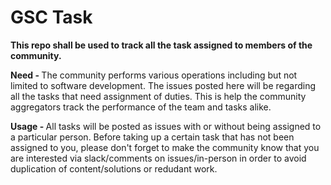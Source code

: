 # GSC Task
<b> This repo shall be used to track all the task assigned to members of the community. </b>

<b>Need - </b> The community performs various operations including but not limited to software development. The issues posted here will be regarding all the tasks that need assignment of duties. This is help the community aggregators track the performance of the team and tasks alike. 

<b>Usage - </b>All tasks will be posted as issues with or without being assigned to a particular person. Before taking up a certain task that has not been assigned to you, please don't forget to make the community know that you are interested via slack/comments on issues/in-person in order to avoid duplication of content/solutions or redudant work.
